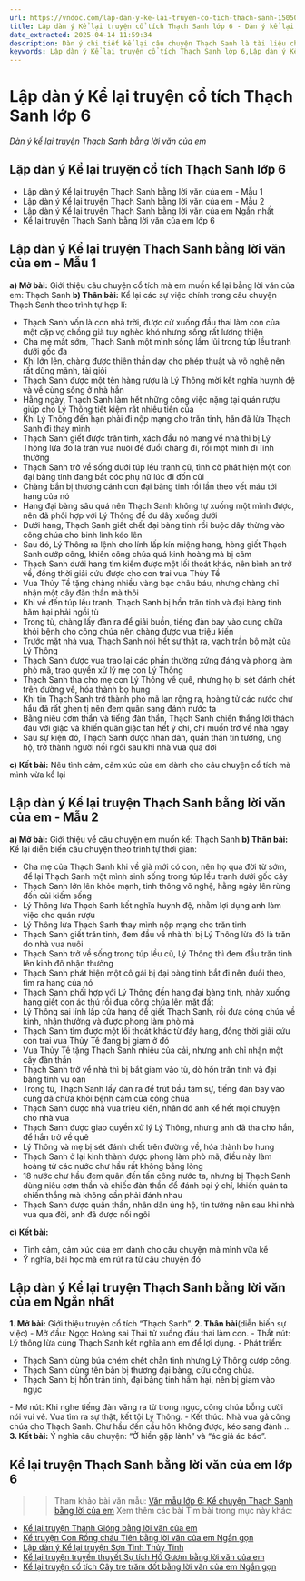 ```yaml
---
url: https://vndoc.com/lap-dan-y-ke-lai-truyen-co-tich-thach-sanh-150505
title: Lập dàn ý Kể lại truyện cổ tích Thạch Sanh lớp 6 - Dàn ý kể lại truyện Thạch Sanh bằng lời văn của em - VnDoc.com
date_extracted: 2025-04-14 11:59:34
description: Dàn ý chi tiết kể lại câu chuyện Thạch Sanh là tài liệu cho các em học sinh tham khảo củng cố kỹ năng kể chuyện lớp 6.
keywords: Lập dàn ý Kể lại truyện cổ tích Thạch Sanh lớp 6,Lập dàn ý Kể lại truyện cổ tích Thạch Sanh,Lập dàn ý Kể lại truyện Thạch Sanh bằng lời văn của em,Dàn ý chi tiết kể lại câu chuyện Thạch Sanh,kể chuyện thạch sanh lớp 6,kể lại truyện thạch sanh,văn kể chuyện lớp 6,Văn mẫu lớp 6,Kể chuyện Thạch Sanh bằng lời của em
---
```


# Lập dàn ý Kể lại truyện cổ tích Thạch Sanh lớp 6
 _Dàn ý kể lại truyện Thạch Sanh bằng lời văn của em_
## **Lập dàn ý Kể lại truyện cổ tích Thạch Sanh lớp 6**
  * Lập dàn ý Kể lại truyện Thạch Sanh bằng lời văn của em - Mẫu 1
  * Lập dàn ý Kể lại truyện Thạch Sanh bằng lời văn của em - Mẫu 2
  * Lập dàn ý Kể lại truyện Thạch Sanh bằng lời văn của em Ngắn nhất
  * Kể lại truyện Thạch Sanh bằng lời văn của em lớp 6

## **Lập dàn ý Kể lại truyện Thạch Sanh bằng lời văn của em - Mẫu 1**
**a\) Mở bài:** Giới thiệu câu chuyện cổ tích mà em muốn kể lại bằng lời văn của em: Thạch Sanh
**b\) Thân bài:** Kể lại các sự việc chính trong câu chuyện Thạch Sanh theo trình tự hợp lí:
  * Thạch Sanh vốn là con nhà trời, được cử xuống đầu thai làm con của một cặp vợ chồng già tuy nghèo khó nhưng sống rất lương thiện
  * Cha mẹ mất sớm, Thạch Sanh một mình sống lầm lũi trong túp lều tranh dưới gốc đa
  * Khi lớn lên, chàng được thiên thần dạy cho phép thuật và võ nghệ nên rất dũng mãnh, tài giỏi
  * Thạch Sanh được một tên hàng rượu là Lý Thông mời kết nghĩa huynh đệ và về cùng sống ở nhà hắn
  * Hằng ngày, Thạch Sanh làm hết những công việc nặng tại quán rượu giúp cho Lý Thông tiết kiệm rất nhiều tiền của
  * Khi Lý Thông đến hạn phải đi nộp mạng cho trăn tinh, hắn đã lừa Thạch Sanh đi thay mình
  * Thạch Sanh giết được trăn tinh, xách đầu nó mang về nhà thì bị Lý Thông lừa đó là trăn vua nuôi để đuổi chàng đi, rồi một mình đi lĩnh thưởng
  * Thạch Sanh trở về sống dưới túp lều tranh cũ, tình cờ phát hiện một con đại bàng tinh đang bắt cóc phụ nữ lúc đi đốn củi
  * Chàng bắn bị thương cánh con đại bàng tinh rồi lần theo vết máu tới hang của nó
  * Hang đại bàng sâu quá nên Thạch Sanh không tự xuống một mình được, nên đã phối hợp với Lý Thông để đu dây xuống dưới
  * Dưới hang, Thạch Sanh giết chết đại bàng tinh rồi buộc dây thừng vào công chúa cho binh lính kéo lên
  * Sau đó, Lý Thông ra lệnh cho lính lấp kín miệng hang, hòng giết Thạch Sanh cướp công, khiến công chúa quá kinh hoàng mà bị câm
  * Thạch Sanh dưới hang tìm kiếm được một lối thoát khác, nên bình an trở về, đồng thời giải cứu được cho con trai vua Thủy Tề
  * Vua Thủy Tề tặng chàng nhiều vàng bạc châu báu, nhưng chàng chỉ nhận một cây đàn thần mà thôi
  * Khi về đến túp lều tranh, Thạch Sanh bị hồn trăn tinh và đại bàng tinh hãm hại phải ngồi tù
  * Trong tù, chàng lấy đàn ra để giải buồn, tiếng đàn bay vào cung chữa khỏi bệnh cho công chúa nên chàng được vua triệu kiến
  * Trước mặt nhà vua, Thạch Sanh nói hết sự thật ra, vạch trần bộ mặt của Lý Thông
  * Thạch Sanh được vua trao lại các phần thường xứng đáng và phong làm phò mã, trao quyền xử lý mẹ con Lý Thông
  * Thạch Sanh tha cho mẹ con Lý Thông về quê, nhưng họ bị sét đánh chết trên đường về, hóa thành bọ hung
  * Khi tin Thạch Sanh trở thành phò mã lan rộng ra, hoàng tử các nước chư hầu đã rất ghen tị nên đem quân sang đánh nước ta
  * Bằng niêu cơm thần và tiếng đàn thần, Thạch Sanh chiến thắng lời thách đáu với giặc và khiến quân giặc tan hết ý chí, chỉ muốn trở về nhà ngay
  * Sau sự kiện đó, Thạch Sanh được nhân dân, quần thần tin tưởng, ủng hộ, trở thành người nối ngôi sau khi nhà vua qua đời

**c\) Kết bài:** Nêu tình cảm, cảm xúc của em dành cho câu chuyện cổ tích mà mình vừa kể lại
## **Lập dàn ý Kể lại truyện Thạch Sanh bằng lời văn của em - Mẫu 2**
**a\) Mở bài:** Giới thiệu về câu chuyện em muốn kể: Thạch Sanh
**b\) Thân bài:** Kể lại diễn biến câu chuyện theo trình tự thời gian:
  * Cha mẹ của Thạch Sanh khi về già mới có con, nên họ qua đời từ sớm, để lại Thạch Sanh một mình sinh sống trong túp lều tranh dưới gốc cây
  * Thạch Sanh lớn lên khỏe mạnh, tinh thông võ nghệ, hằng ngày lên rừng đốn củi kiếm sống
  * Lý Thông lừa Thạch Sanh kết nghĩa huynh đệ, nhằm lợi dụng anh làm việc cho quán rượu
  * Lý Thông lừa Thạch Sanh thay mình nộp mạng cho trăn tinh
  * Thạch Sanh giết trăn tinh, đem đầu về nhà thì bị Lý Thông lừa đó là trăn do nhà vua nuôi
  * Thạch Sanh trở về sống trong túp lều cũ, Lý Thông thì đem đầu trăn tinh lên kinh đô nhận thưởng
  * Thạch Sanh phát hiện một cô gái bị đại bàng tinh bắt đi nên đuổi theo, tìm ra hang của nó
  * Thạch Sanh phối hợp với Lý Thông đến hang đại bàng tinh, nhảy xuống hang giết con ác thú rồi đưa công chúa lên mặt đất
  * Lý Thông sai lính lấp cửa hang để giết Thạch Sanh, rồi đưa công chúa về kinh, nhận thưởng và được phong làm phò mã
  * Thạch Sanh tìm được một lối thoát khác từ đáy hang, đồng thời giải cứu con trai vua Thủy Tề đang bị giam ở đó
  * Vua Thủy Tề tặng Thạch Sanh nhiều của cải, nhưng anh chỉ nhận một cây đàn thần
  * Thạch Sanh trở về nhà thì bị bắt giam vào tù, dò hồn trăn tinh và đại bàng tinh vu oan
  * Trong tù, Thạch Sanh lấy đàn ra để trút bầu tâm sự, tiếng đàn bay vào cung đã chữa khỏi bệnh câm của công chúa
  * Thạch Sanh được nhà vua triệu kiến, nhân đó anh kể hết mọi chuyện cho nhà vua
  * Thạch Sanh được giao quyền xử lý Lý Thông, nhưng anh đã tha cho hắn, để hắn trở về quê
  * Lý Thông và mẹ bị sét đánh chết trên đường về, hóa thành bọ hung
  * Thạch Sanh ở lại kinh thành được phong làm phò mã, điều này làm hoàng tử các nước chư hầu rất không bằng lòng
  * 18 nước chư hầu đem quân đến tấn công nước ta, nhưng bị Thạch Sanh dùng niêu cơm thần và chiếc đàn thần để đánh bại ý chí, khiến quân ta chiến thắng mà không cần phải đánh nhau
  * Thạch Sanh được quần thần, nhân dân ủng hộ, tin tưởng nên sau khi nhà vua qua đời, anh đã được nối ngôi

**c\) Kết bài:**
  * Tình cảm, cảm xúc của em dành cho câu chuyện mà mình vừa kể
  * Ý nghĩa, bài học mà em rút ra từ câu chuyện đó

## **Lập dàn ý Kể lại truyện Thạch Sanh bằng lời văn của em Ngắn nhất**
**1\. Mở bài:** Giới thiệu truyện cổ tích “Thạch Sanh”.
**2\. Thân bài**\(diễn biến sự việc\)
\- Mở đầu: Ngọc Hoàng sai Thái tử xuống đầu thai làm con.
\- Thắt nút: Lý thông lừa cùng Thạch Sanh kết nghĩa anh em để lợi dụng.
\- Phát triển:
  * Thạch Sanh dùng búa chém chết chằn tinh nhưng Lý Thông cướp công.
  * Thạch Sanh dùng tên bắn bị thương đại bàng, cứu công chúa.
  * Thạch Sanh bị hồn trăn tinh, đại bàng tinh hãm hại, nên bị giam vào ngục

\- Mở nút: Khi nghe tiếng đàn văng ra từ trong ngục, công chúa bỗng cười nói vui vẻ. Vua tìm ra sự thật, kết tội Lý Thông.
\- Kết thúc: Nhà vua gả công chúa cho Thạch Sanh. Chư hầu đến cầu hôn không được, kéo sang đánh …
**3\. Kết bài:** Ý nghĩa câu chuyện: “Ở hiền gặp lành” và “ác giả ác báo”.
## **Kể lại truyện Thạch Sanh bằng lời văn của em lớp 6**
>> Tham khảo bài văn mẫu: [Văn mẫu lớp 6: Kể chuyện Thạch Sanh bằng lời của em](<https://vndoc.com/van-mau-lop-6-ke-chuyen-thach-sanh-bang-loi-cua-em-1161>)
Xem thêm các bài Tìm bài trong mục này khác:
  * [Kể lại truyện Thánh Gióng bằng lời văn của em](</van-mau-lop-6-ke-lai-truyen-thanh-giong-bang-loi-van-cua-em-147655>)
  * [Kể truyện Con Rồng cháu Tiên bằng lời văn của em Ngắn gọn](</em-hay-ke-lai-bang-loi-van-cua-em-ve-truyen-con-rong-chau-tien-175324>)
  * [Lập dàn ý Kể lại truyện Sơn Tinh Thủy Tinh](</lap-dan-y-ke-lai-chuyen-son-tinh-thuy-tinh-132595>)
  * [Kể lại truyện truyền thuyết Sự tích Hồ Gươm bằng lời văn của em](</ke-lai-truyen-truyen-thuyet-su-tich-ho-guom-bang-loi-ke-cua-em-149958>)
  * [Kể lại truyện cổ tích Cây tre trăm đốt bằng lời văn của em Ngắn gọn](</ke-lai-truyen-co-tich-cay-tre-tram-dot-bang-loi-van-cua-em-ngan-gon-lop-6-330324>)


